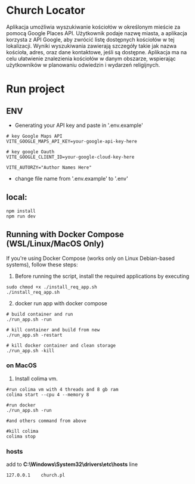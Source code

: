 # Church Locator

Aplikacja umożliwia wyszukiwanie kościołów w określonym mieście za pomocą Google Places API. Użytkownik podaje nazwę miasta, a aplikacja korzysta z API Google, aby zwrócić listę dostępnych kościołów w tej lokalizacji. Wyniki wyszukiwania zawierają szczegóły takie jak nazwa kościoła, adres, oraz dane kontaktowe, jeśli są dostępne. Aplikacja ma na celu ułatwienie znalezienia kościołów w danym obszarze, wspierając użytkowników w planowaniu odwiedzin i wydarzeń religijnych.

# Run project
## ENV
 - Generating your API key and paste in '.env.example'
```
# key Google Maps API
VITE_GOOGLE_MAPS_API_KEY=your-google-api-key-here

# key google Oauth
VITE_GOOGLE_CLIENT_ID=your-google-cloud-key-here

VITE_AUTORZY="Author Names Here"
```
 - change file name from '.env.example' to '.env'

## local:
```
npm install
npm run dev
```

## Running with Docker Compose (WSL/Linux/MacOS Only)

If you're using Docker Compose (works only on Linux Debian-based systems), follow these steps:
1. Before running the script, install the required applications by executing
```
sudo chmod +x ./install_req_app.sh
./install_req_app.sh
```

2. docker run app with docker compose
```
# build container and run
./run_app.sh -run

# kill container and build from new
./run_app.sh -restart

# kill docker container and clean storage
./run_app.sh -kill
```

### on MacOS
1. Install colima vm.
```
#run colima vm with 4 threads and 8 gb ram
colima start --cpu 4 --memory 8

#run docker
./run_app.sh -run

#and others command from above

#kill colima
colima stop
```


### hosts
add to **C:\Windows\System32\drivers\etc\hosts** line 
```
127.0.0.1    church.pl
```